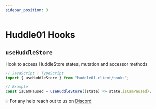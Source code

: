 ```yaml
---
sidebar_position: 3
---
```


# Huddle01 Hooks

## `useHuddleStore`

Hook to access HuddleStore states, mutation and accessor methods

```jsx
// JavaScript | TypeScript
import { useHuddleStore } from "huddle01-client/hooks";

// Example
const isCamPaused = useHuddleStore((state) => state.isCamPaused);
```

💡 For any help reach out to us on
[Discord](https://discord.com/invite/EYqfS32jYc)
